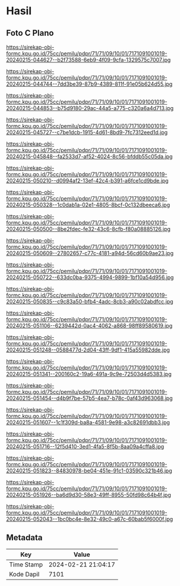 # Hasil

## Foto C Plano

https://sirekap-obj-formc.kpu.go.id/75cc/pemilu/pdpr/71/71/09/10/01/7171091001019-20240215-044627--b2f73588-6eb9-4f09-9cfa-1329575c7007.jpg

https://sirekap-obj-formc.kpu.go.id/75cc/pemilu/pdpr/71/71/09/10/01/7171091001019-20240215-044744--7dd3be39-87b9-4389-811f-91e05b624d55.jpg

https://sirekap-obj-formc.kpu.go.id/75cc/pemilu/pdpr/71/71/09/10/01/7171091001019-20240215-044853--b75d9180-29ac-44a5-a775-c320a6a4d713.jpg

https://sirekap-obj-formc.kpu.go.id/75cc/pemilu/pdpr/71/71/09/10/01/7171091001019-20240215-045727--c7be1dcb-1915-4d61-8bd9-7fc7312eed1d.jpg

https://sirekap-obj-formc.kpu.go.id/75cc/pemilu/pdpr/71/71/09/10/01/7171091001019-20240215-045848--fa2533d7-af52-4024-8c56-bfddb55c05da.jpg

https://sirekap-obj-formc.kpu.go.id/75cc/pemilu/pdpr/71/71/09/10/01/7171091001019-20240215-050210--d0994af2-13ef-42c4-b391-a6fce1cd9bde.jpg

https://sirekap-obj-formc.kpu.go.id/75cc/pemilu/pdpr/71/71/09/10/01/7171091001019-20240215-050328--1c0dab1a-02e1-4805-8bcf-0c132dbeeca6.jpg

https://sirekap-obj-formc.kpu.go.id/75cc/pemilu/pdpr/71/71/09/10/01/7171091001019-20240215-050500--8be2fdec-fe32-43c6-8cfb-f80a08885126.jpg

https://sirekap-obj-formc.kpu.go.id/75cc/pemilu/pdpr/71/71/09/10/01/7171091001019-20240215-050609--27802657-c77c-4181-a94d-56cd60b9ae23.jpg

https://sirekap-obj-formc.kpu.go.id/75cc/pemilu/pdpr/71/71/09/10/01/7171091001019-20240215-050722--633dc0ba-9375-4994-9899-1bf10a54d956.jpg

https://sirekap-obj-formc.kpu.go.id/75cc/pemilu/pdpr/71/71/09/10/01/7171091001019-20240215-050835--c9c83a50-bfb4-4adc-8cb3-a90c02abdfcc.jpg

https://sirekap-obj-formc.kpu.go.id/75cc/pemilu/pdpr/71/71/09/10/01/7171091001019-20240215-051106--6239442d-0ac4-4062-a868-98ff89580619.jpg

https://sirekap-obj-formc.kpu.go.id/75cc/pemilu/pdpr/71/71/09/10/01/7171091001019-20240215-051248--0588477d-2d04-43ff-9df1-415a55982dde.jpg

https://sirekap-obj-formc.kpu.go.id/75cc/pemilu/pdpr/71/71/09/10/01/7171091001019-20240215-051341--200160c2-19a6-491a-9c9e-72503d4d5383.jpg

https://sirekap-obj-formc.kpu.go.id/75cc/pemilu/pdpr/71/71/09/10/01/7171091001019-20240215-051454--d4b9f7be-57b5-4ea7-b78c-0af43d963068.jpg

https://sirekap-obj-formc.kpu.go.id/75cc/pemilu/pdpr/71/71/09/10/01/7171091001019-20240215-051607--1c1f309d-ba8a-4581-9e98-a3c82691dbb3.jpg

https://sirekap-obj-formc.kpu.go.id/75cc/pemilu/pdpr/71/71/09/10/01/7171091001019-20240215-051716--12f5d410-3ed1-4fa5-8f5b-8aa09a4cffa8.jpg

https://sirekap-obj-formc.kpu.go.id/75cc/pemilu/pdpr/71/71/09/10/01/7171091001019-20240215-051823--84830978-be04-451e-91c1-03590c321b46.jpg

https://sirekap-obj-formc.kpu.go.id/75cc/pemilu/pdpr/71/71/09/10/01/7171091001019-20240215-051926--ba6d9d30-58e3-49ff-8955-50fd98c64b4f.jpg

https://sirekap-obj-formc.kpu.go.id/75cc/pemilu/pdpr/71/71/09/10/01/7171091001019-20240215-052043--1bc0bc4e-8e32-49c0-a67c-60bab5f6000f.jpg


## Metadata

| Key        | Value               |
| ---------- | ------------------- |
| Time Stamp | 2024-02-21 21:04:17 |
| Kode Dapil | 7101                |



